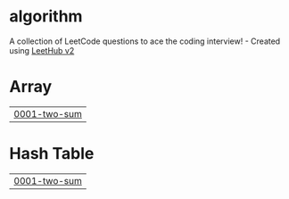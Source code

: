 # algorithm
A collection of LeetCode questions to ace the coding interview! - Created using [LeetHub v2](https://github.com/arunbhardwaj/LeetHub-2.0)


# Array
|  |
| ------- |
| [0001-two-sum](https://github.com/zeroone-kr/algorithm/tree/master/0001-two-sum) |
# Hash Table
|  |
| ------- |
| [0001-two-sum](https://github.com/zeroone-kr/algorithm/tree/master/0001-two-sum) |